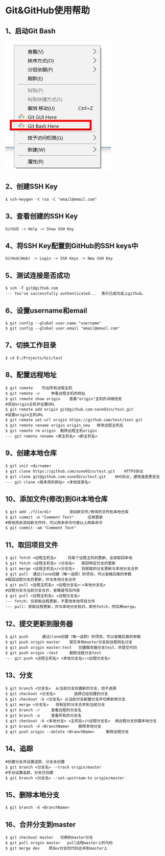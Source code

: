 # Git&GitHub使用帮助
## 1、启动Git Bash
![start](/img/a100001.jpg)

## 2、创建SSH Key
	$ ssh-keygen -t rsa -C "email@email.com"

## 3、查看创建的SSH Key
    GitGUI -> Help -> Show SSH Key

## 4、将SSH Key配置到GitHub的SSH keys中
	GitHub(Web) -> Login -> SSH Keys -> New SSH Key

## 5、测试连接是否成功
	$ ssh -T git@github.com
	--- You've successfully authenticated...  表示已成功连上github。

## 6、设置username和email
	$ git config --global user.name "username"
	$ git config --global user.email "email@email.com"

## 7、切换工作目录
	$ cd E:/Projects/Git/test

## 8、配置远程地址
	$ git remote    列出所有远程主机
	$ git remote -v		参看远程主机的网址
	$ git remote show origin	查看"origin"主机的详细信息
	#添加origin主机并设置URL
	$ git remote add origin git@github.com:sone92cn/test.git   	
	#设置origin主机URL
	$ git remote set-url origin https://github.com/test/test.git
	$ git remote rename origin origin_new   修改远程主机名
	$ git remote rm origin	删除远程主机origin
	--- git remote rename <原主机名> <新主机名>

## 9、创建本地仓库
	$ git init <dirname>
	$ git clone https://github.com/sone92cn/test.git    HTTPS协议
	$ git clone git@github.com:sone92cn/test.git  	HHS协议，通常速度更安全
	--- git clone <版本库的网址> <本地目录名>

## 10、添加文件(修改)到Git本地仓库
	$ git add ./file/dir		添加新文件/修改的文件到本地仓库
	$ git commit -m "Comment Text"		应用更新
	#修改而未添加新文件时，可以用本命令代替以上两条命令
	$ git commit -am "Comment Text"  	

## 11、取回项目文件
	$ git fetch <远程主机名>  	将某个远程主机的更新，全部取回本地
	$ git fetch <远程主机名> <分支名>	取回特定分支的更新
	$ git merge <远程主机名>/<分支名>	将获取的分支更新与本地分支合并
	$ git pull	通过clone创建（唯一追踪）的项目，可以省略后面的参数
	#取回远程分支的更新，并与本地分支合并
	$ git pull <远程主机名> <远程分支名>:<本地分支名>
	#远程分支与当前分支合并，省略冒号后内容
	$ git pull <远程主机名> <远程分支名>
	--- fetch: 仅获取远程更新，不更改本地项目文件
	--- pull: 获取远程更新，并与本地分支核对。即先fetch，然后再merge。

## 12、提交更新到服务器
	$ git push 		通过clone创建（唯一追踪）的项目，可以省略后面的参数
	$ git push origin master	提交本地master分支到远程同名分支
	$ git push origin master:test   创建服务器分支test，并提交代码
	$ git push origin :test		删除远程分支test
	--- git push <远程主机名> <本地分支名>:<远程分支名>  

## 13、分支
	$ git branch <分支名>	从当前分支创建新的分支，但不选择
	$ git checkout <分支名>		选择已经创建的分支
	$ git checkout -b <分支名>	从当前分支新建分支并切换到改分支
	$ git merge <分支名>	将制定的分支合并到当前分支
	$ git branch -r 	查看远程的分支名
	$ git branch -a		查看所有的分支名
	$ git checkout -b <本地分支> <主机名>/<远程分支名>	用远程分支创建本地分支
	$ git branch -d <BranchName>	删除本地分支
	$ git push origin --delete <BranchName>		删除远程分支

## 14、追踪
	#创建分支并设置追踪，分支未创建
	$ git branch <分支名> --track origin/master		
	#手动设置追踪，分支已创建
	$ git branch <分支名> --set-upstream-to origin/master

## 15、删除本地分支
	$ git branch -d <BranchName>

## 16、合并分支到master
	$ git checkout master   切换到master分支
	$ git pull origin master   pull远程master上的代码
	$ git merge dev    把dev分支的代码合并到master上
